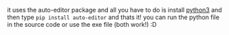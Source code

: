 it uses the auto-editor package and all you have to do is install [python3](https://python.org) and then type `pip install auto-editor` and thats it! you can run the python file in the source code or use the exe file (both work!) :D
